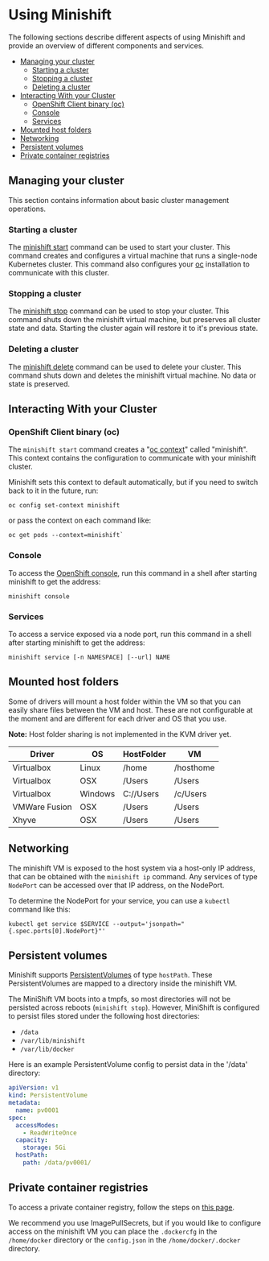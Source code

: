 # Using Minishift

The following sections describe different aspects of using Minishift and provide an
overview of different components and services.

- [Managing your cluster](#managing-your-cluster)   
   - [Starting a cluster](#starting-a-cluster)   
   - [Stopping a cluster](#stopping-a-cluster)   
   - [Deleting a cluster](#deleting-a-cluster)   
- [Interacting With your Cluster](#interacting-with-your-cluster)   
   - [OpenShift Client binary (oc)](#openshift-client-binary-oc)   
   - [Console](#console)   
   - [Services](#services)   
- [Mounted host folders](#mounted-host-folders)   
- [Networking](#networking)   
- [Persistent volumes](#persistent-volumes)   
- [Private container registries](#private-container-registries)   

## Managing your cluster

This section contains information about basic cluster management operations.

### Starting a cluster

The [minishift start](./docs/minishift_start.md) command can be used to start your cluster.
This command creates and configures a virtual machine that runs a single-node Kubernetes cluster.
This command also configures your [oc](http://kubernetes.io/docs/user-guide/kubectl-overview/) installation to communicate with this cluster.

### Stopping a cluster
The [minishift stop](./docs/minishift_stop.md) command can be used to stop your cluster.
This command shuts down the minishift virtual machine, but preserves all cluster state and data.
Starting the cluster again will restore it to it's previous state.

### Deleting a cluster
The [minishift delete](./docs/minishift_delete.md) command can be used to delete your cluster.
This command shuts down and deletes the minishift virtual machine. No data or state is preserved.


## Interacting With your Cluster

### OpenShift Client binary (oc)

The `minishift start` command creates a "[oc context](http://kubernetes.io/docs/user-guide/kubectl/kubectl_config_set-context/)" called "minishift".
This context contains the configuration to communicate with your minishift cluster.

Minishift sets this context to default automatically, but if you need to switch back to it in the future, run:

```
oc config set-context minishift
```

or pass the context on each command like:
```
oc get pods --context=minishift`
```

### Console

To access the [OpenShift console](http://kubernetes.io/docs/user-guide/ui/), run this command in a shell after starting minishift to get the address:
```shell
minishift console
```

### Services

To access a service exposed via a node port, run this command in a shell after starting minishift to get the address:
```shell
minishift service [-n NAMESPACE] [--url] NAME
```

## Mounted host folders
Some of drivers will mount a host folder within the VM so that you can easily share files between the VM and host.
These are not configurable at the moment and are different for each driver and OS that you use.  

**Note:** Host folder sharing is not implemented in the KVM driver yet.

| Driver | OS | HostFolder | VM |
| --- | --- | --- | --- |
| Virtualbox | Linux | /home | /hosthome |
| Virtualbox | OSX | /Users | /Users |
| Virtualbox | Windows | C://Users | /c/Users |
| VMWare Fusion | OSX | /Users | /Users |
| Xhyve | OSX | /Users | /Users |

## Networking

The minishift VM is exposed to the host system via a host-only IP address, that can be obtained with the `minishift ip` command.
Any services of type `NodePort` can be accessed over that IP address, on the NodePort.

To determine the NodePort for your service, you can use a `kubectl` command like this:

`kubectl get service $SERVICE --output='jsonpath="{.spec.ports[0].NodePort}"'`

## Persistent volumes

Minishift supports [PersistentVolumes](http://kubernetes.io/docs/user-guide/persistent-volumes/) of type `hostPath`.
These PersistentVolumes are mapped to a directory inside the minishift VM.

The MiniShift VM boots into a tmpfs, so most directories will not be persisted across reboots (`minishift stop`).
However, MiniShift is configured to persist files stored under the following host directories:

* `/data`
* `/var/lib/minishift`
* `/var/lib/docker`

Here is an example PersistentVolume config to persist data in the '/data' directory:

```yaml
apiVersion: v1
kind: PersistentVolume
metadata:
  name: pv0001
spec:
  accessModes:
    - ReadWriteOnce
  capacity:
    storage: 5Gi
  hostPath:
    path: /data/pv0001/
```

## Private container registries

To access a private container registry, follow the steps on [this page](http://kubernetes.io/docs/user-guide/images/).

We recommend you use ImagePullSecrets, but if you would like to configure access on the minishift VM you can
place the `.dockercfg` in the `/home/docker` directory or the `config.json` in the `/home/docker/.docker` directory.
